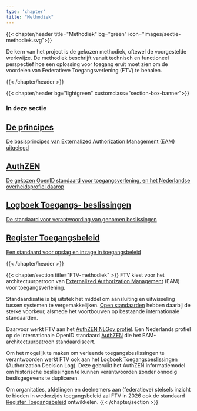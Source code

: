 ```yaml
---
type: 'chapter'
title: "Methodiek"
---
```


{{< chapter/header title="Methodiek" bg="green" icon="images/sectie-methodiek.svg">}}

De kern van het project is de gekozen methodiek, oftewel de voorgestelde werkwijze. De methodiek beschrijft vanuit technisch en functioneel perspectief hoe een oplossing voor toegang eruit moet zien om de voordelen van Federatieve Toegangsverlening (FTV) te behalen.

{{< /chapter/header >}}

{{< chapter/header bg="lightgreen" customclass="section-box-banner">}}

### In deze sectie
<div class="section-home-wrapper" role="navigation">
    <div class="section-home-box">
        <a href="principes">
            <h2 class="nl-heading nl-heading--level-4 rhc-heading">
                De principes
            </h2>
            <p class="utrecht-paragraph">
                De basisprincipes van Externalized Authorization Management (EAM) uitgelegd
            </p>
        </a>
    </div>
    <div class="section-home-box">
        <a href="authzen-nlgov">
           <h2 class="nl-heading nl-heading--level-4 rhc-heading">
              AuthZEN
           </h2>
            <p class="utrecht-paragraph">
                De gekozen OpenID standaard voor toegangsverlening, en het Nederlandse overheidsprofiel daarop
            </p>
        </a>
    </div>
    <div class="section-home-box">
        <a href="logboek-toegangsbeslissingen">
           <h2 class="nl-heading nl-heading--level-4 rhc-heading">
              Logboek Toegangs- beslissingen
           </h2>
            <p class="utrecht-paragraph">
                De standaard voor verantwoording van genomen beslissingen
            </p>
        </a>
    </div>
    <div class="section-home-box">
        <a href="register-toegangsbeleid">
           <h2 class="nl-heading nl-heading--level-4 rhc-heading">
              Register Toegangsbeleid
           </h2>
            <p class="utrecht-paragraph">
                Een standaard voor opslag en inzage in toegangsbeleid
            </p>
        </a>
    </div>
</div>
{{< /chapter/header >}}

{{< chapter/section title="FTV-methodiek" >}}
FTV kiest voor het architectuurpatroon van [Externalized Authorization Management](principes) (EAM) voor toegangsverlening. 

Standaardisatie is bij uitstek het middel om aansluiting en uitwisseling tussen systemen te vergemakkelijken. [Open standaarden](https://www.digitaleoverheid.nl/overzicht-van-alle-onderwerpen/open-standaarden/) hebben daarbij de sterke voorkeur, alsmede het voortbouwen op bestaande internationale standaarden.

Daarvoor werkt FTV aan het [AuthZEN NLGov profiel](authzen-nlgov). Een Nederlands profiel op de internationale OpenID standaard [AuthZEN](https://openid.net/wg/authzen/) die het EAM-architectuurpatroon standaardiseert.

Om het mogelijk te maken om verleende toegangsbeslissingen te verantwoorden werkt FTV ook aan het [Logboek Toegangsbeslissingen](logboek-toegangsbeslissingen) (Authorization Decision Log). Deze gebruikt het AuthZEN informatiemodel om historische beslissingen te kunnen verantwoorden zonder onnodig beslisgegevens te dupliceren.

Om organitaties, afdelingen en deelnemers aan (federatieve) stelsels inzicht te bieden in wederzijds toegangsbeleid zal FTV in 2026 ook de standaard [Register Toegangsbeleid](register-toegangsbeleid) ontwikkelen.
{{< /chapter/section >}}